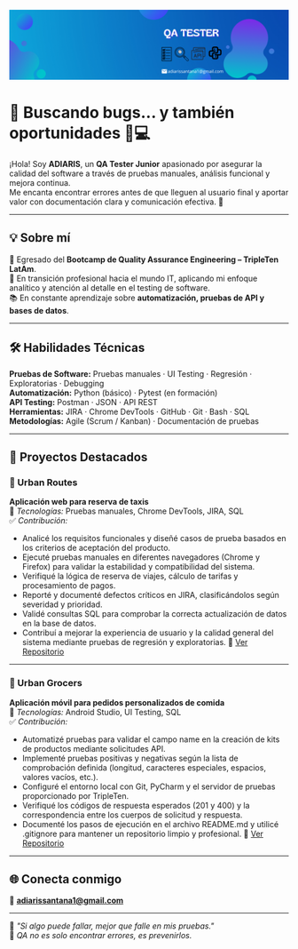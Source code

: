 ![Texto alternativo](https://github.com/AA3425-BY/AA3425-BY/blob/main/Gradient%20Blue%20Modern%20Digital%20Marketing%20LinkedIn%20Banner.png)


# 📢 Buscando bugs... y también oportunidades 🐞💻  

¡Hola! Soy **ADIARIS**, un **QA Tester Junior** apasionado por asegurar la calidad del software a través de pruebas manuales, análisis funcional y mejora continua.  
Me encanta encontrar errores antes de que lleguen al usuario final y aportar valor con documentación clara y comunicación efectiva. 🚀  

---

## 💡 Sobre mí  
🎯 Egresado del **Bootcamp de Quality Assurance Engineering – TripleTen LatAm**.  
💼 En transición profesional hacia el mundo IT, aplicando mi enfoque analítico y atención al detalle en el testing de software.  
📚 En constante aprendizaje sobre **automatización, pruebas de API y bases de datos**.

---

## 🛠️ Habilidades Técnicas
**Pruebas de Software:** Pruebas manuales · UI Testing · Regresión · Exploratorias · Debugging  
**Automatización:** Python (básico) · Pytest (en formación)  
**API Testing:** Postman · JSON · API REST  
**Herramientas:** JIRA · Chrome DevTools · GitHub · Git · Bash · SQL  
**Metodologías:** Agile (Scrum / Kanban) · Documentación de pruebas  

---

## 🚀 Proyectos Destacados

### 🔹 Urban Routes  
**Aplicación web para reserva de taxis**  
🧩 *Tecnologías:* Pruebas manuales, Chrome DevTools, JIRA, SQL  
✅ *Contribución:*  
- Analicé los requisitos funcionales y diseñé casos de prueba basados en los criterios de aceptación del producto.
- Ejecuté pruebas manuales en diferentes navegadores (Chrome y Firefox) para validar la estabilidad y compatibilidad del sistema.
- Verifiqué la lógica de reserva de viajes, cálculo de tarifas y procesamiento de pagos.
- Reporté y documenté defectos críticos en JIRA, clasificándolos según severidad y prioridad.
- Validé consultas SQL para comprobar la correcta actualización de datos en la base de datos.
- Contribuí a mejorar la experiencia de usuario y la calidad general del sistema mediante pruebas de regresión y exploratorias.
🔗 [Ver Repositorio](https://github.com/AA3425-BY/qa-project-Urban-Routes-es.git)

---

### 🔹 Urban Grocers  
**Aplicación móvil para pedidos personalizados de comida**  
🧩 *Tecnologías:* Android Studio, UI Testing, SQL  
✅ *Contribución:*  
- Automatizé pruebas para validar el campo name en la creación de kits de productos mediante solicitudes API.
- Implementé pruebas positivas y negativas según la lista de comprobación definida (longitud, caracteres especiales, espacios, valores vacíos, etc.).
- Configuré el entorno local con Git, PyCharm y el servidor de pruebas proporcionado por TripleTen.
- Verifiqué los códigos de respuesta esperados (201 y 400) y la correspondencia entre los cuerpos de solicitud y respuesta.
- Documenté los pasos de ejecución en el archivo README.md y utilicé .gitignore para mantener un repositorio limpio y profesional.
🔗 [Ver Repositorio](https://github.com/AA3425-BY/qa-project-Urban-Grocers-app-es.git)

---

## 🌐 Conecta conmigo 
📧 **adiarissantana1@gmail.com**  

---

💬 *"Si algo puede fallar, mejor que falle en mis pruebas."*  
🐞 *QA no es solo encontrar errores, es prevenirlos.*  
